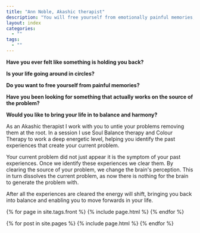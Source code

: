 ```yaml
---
title: "Ann Noble, Akashic therapist"
description: "You will free yourself from emotionally painful memories, switch off reoccurring unwanted thoughts and release yourselve from fear."
layout: index
categories:
  - ""
tags:
  - ""
---
```


**Have you ever felt like something is holding you back?**

**Is your life going around in circles?**

**Do you want to free yourself from painful memories?**

**Have you been looking for something that actually works on the source of the problem?**

**Would you like to bring your life in to balance and harmony?**

As an Akashic therapist I work with you to untie your problems removing them at the root. In a session I use Soul Balance therapy and Colour Therapy to work a deep energetic level, helping you identify the past experiences that create your current problem.

Your current problem did not just appear it is the symptom of your past experiences. Once we identify these experiences we clear them. By clearing the source of your problem, we change the brain&#39;s perception. This in turn dissolves the current problem, as now there is nothing for the brain to generate the problem with.

After all the experiences are cleared the energy will shift, bringing you back into balance and enabling you to move forwards in your life.

{% for page in site.tags.front %}
  {% include page.html %}
{% endfor %}

{% for post in site.pages %}
  {% include page.html %}
{% endfor %}
